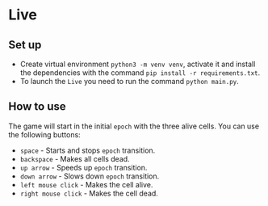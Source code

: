 # Live
## Set up
* Create virtual environment `python3 -m venv venv`, activate it and install the dependencies with the command `pip install -r requirements.txt`.
* To launch the `Live` you need to run the command `python main.py`.

## How to use
The game will start in the initial `epoch` with the three alive cells. You can use the following buttons:
* `space` - Starts and stops `epoch` transition.
* `backspace` - Makes all cells dead.
* `up arrow` - Speeds up `epoch` transition.
* `down arrow` - Slows down `epoch` transition.
* `left mouse click` - Makes the cell alive.
* `right mouse click` - Makes the cell dead.
